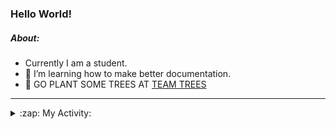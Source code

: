 ### Hello World!

##### About:
- Currently I am a student.
- 🌱 I’m learning how to make better documentation.
- 🌱 GO PLANT SOME TREES AT [TEAM TREES](https://teamtrees.org/)

---
<details>
  <summary>:zap: My Activity:</summary>
  
<!--START_SECTION:waka-->
![Code Time](http://img.shields.io/badge/Code%20Time-1%2C161%20hrs%208%20mins-blue)

**I'm a Night 🦉** 

```text
🌞 Morning                1785 commits        ██░░░░░░░░░░░░░░░░░░░░░░░   09.92 % 
🌆 Daytime                6187 commits        █████████░░░░░░░░░░░░░░░░   34.39 % 
🌃 Evening                5118 commits        ███████░░░░░░░░░░░░░░░░░░   28.45 % 
🌙 Night                  4901 commits        ███████░░░░░░░░░░░░░░░░░░   27.24 % 
```
📅 **I'm Most Productive on Wednesday** 

```text
Monday                   2575 commits        ████░░░░░░░░░░░░░░░░░░░░░   14.31 % 
Tuesday                  2441 commits        ███░░░░░░░░░░░░░░░░░░░░░░   13.57 % 
Wednesday                4199 commits        ██████░░░░░░░░░░░░░░░░░░░   23.34 % 
Thursday                 2282 commits        ███░░░░░░░░░░░░░░░░░░░░░░   12.68 % 
Friday                   1848 commits        ███░░░░░░░░░░░░░░░░░░░░░░   10.27 % 
Saturday                 1584 commits        ██░░░░░░░░░░░░░░░░░░░░░░░   08.80 % 
Sunday                   3062 commits        ████░░░░░░░░░░░░░░░░░░░░░   17.02 % 
```


📊 **This Week I Spent My Time On** 

```text
🔥 Editors: 
IntelliJ                 2 hrs 35 mins       █████████████████████████   100.00 % 

🐱‍💻 Projects: 
intro                    2 hrs 35 mins       █████████████████████████   100.00 % 
```


 Last Updated on 17/08/2023 11:09:36 UTC
<!--END_SECTION:waka-->
</details>
